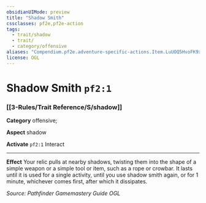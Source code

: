 ```yaml
---
obsidianUIMode: preview
title: "Shadow Smith"
cssclasses: pf2e,pf2e-action
tags:
  - trait/shadow
  - trait/
  - category/offensive
aliases: "Compendium.pf2e.adventure-specific-actions.Item.LuUOQ5HvoFK9xUs4"
license: OGL
---
```

# Shadow Smith `pf2:1`

### [[3-Rules/Trait Reference/S/shadow]]

**Category** offensive; 




**Aspect** shadow

**Activate** `pf2:1` Interact

* * *

**Effect** Your relic pulls at nearby shadows, twisting them into the shape of a simple weapon or a simple tool or item, such as a rope or crowbar. It lasts until it is used for a single activity, until you use shadow smith again, or for 1 minute, whichever comes first, after which it dissipates.

*Source: Pathfinder Gamemastery Guide*
*OGL*